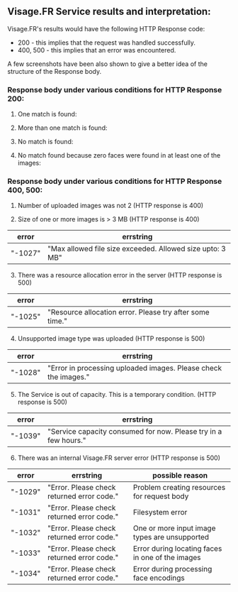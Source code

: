 ## Visage.FR Service results and interpretation:

Visage.FR's results would have the following HTTP Response code:
* 200 - this implies that the request was handled successfully.
* 400, 500 - this implies that an error was encountered.

A few screenshots have been also shown to give a better idea of the structure of the Response body.

### Response body under various conditions for HTTP Response 200:

1. One match is found:

2. More than one match is found:

3. No match is found:

4. No match found because zero faces were found in at least one of the images:



### Response body under various conditions for HTTP Response 400, 500:

1. Number of uploaded images was not 2 (HTTP response is 400)



2. Size of one or more images is > 3 MB (HTTP response is 400)


| error | errstring |
|------ | ----------|
| "-1027" | "Max allowed file size exceeded. Allowed size upto: 3 MB"|


3. There was a resource allocation error in the server (HTTP response is 500)

| error | errstring |
|------ | ----------|
| "-1025" | "Resource allocation error. Please try after some time."|


4. Unsupported image type was uploaded (HTTP response is 500)

| error | errstring |
|------ | ----------|
| "-1028" | "Error in processing uploaded images. Please check the images."|

5. The Service is out of capacity. This is a temporary condition. (HTTP response is 500)

| error | errstring |
|------ | ----------|
| "-1039" | "Service capacity consumed for now. Please try in a few hours."|

6. There was an internal Visage.FR server error (HTTP response is 500)

| error | errstring | possible reason |
|------ | ----------| --------------- |
| "-1029" | "Error. Please check returned error code."| Problem creating resources for request body|
| "-1031" | "Error. Please check returned error code."| Filesystem error |
| "-1032" | "Error. Please check returned error code."| One or more input image types are unsupported |
| "-1033" | "Error. Please check returned error code."| Error during locating faces in one of the images |
| "-1034" | "Error. Please check returned error code."| Error during processing face encodings |




